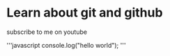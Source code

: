 # Learn about git and github

subscribe to me on youtube

'''javascript
console.log("hello world");
'''
